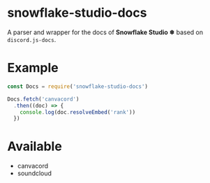 # snowflake-studio-docs

A parser and wrapper for the docs of **Snowflake Studio ❄** based on `discord.js-docs`.

# Example

```js
const Docs = require('snowflake-studio-docs')

Docs.fetch('canvacord')
  .then((doc) => {
    console.log(doc.resolveEmbed('rank'))
  })

```

# Available
- canvacord
- soundcloud